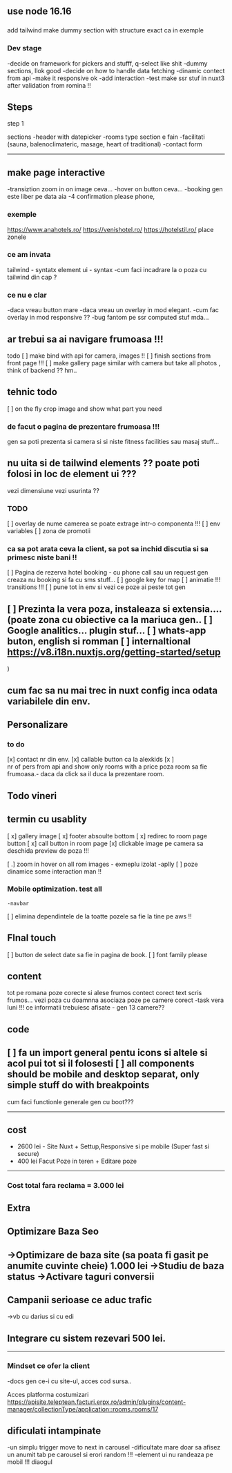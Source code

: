 ## use node 16.16
### 
add tailwind
make dummy section with structure exact ca in exemple

### Dev stage
-decide on framework for pickers and stufff, q-select like shit
-dummy sections, llok good
-decide on how to handle data fetching
-dinamic contect from api 
-make it responsive ok
-add interaction
-test make ssr stuf in nuxt3 after validation from romina !!

## Steps
step 1

sections
-header with datepicker
-rooms type section e fain
-facilitati (sauna, balenoclimateric, masage, heart of traditional)
-contact form

--------
## make page interactive
-transiztion zoom in on image ceva...
-hover on button ceva...
-booking gen este liber pe data aia
-4 confirmation please phone, 

### exemple

https://www.anahotels.ro/
https://venishotel.ro/
https://hotelstil.ro/
place zonele


### ce am invata

tailwind  - syntatx
element ui - syntax
-cum faci incadrare la o poza cu tailwind din cap ?

### ce nu e clar
-daca vreau button mare
-daca vreau un overlay in mod elegant.
-cum fac overlay in mod responsive ??
-bug fantom pe ssr computed stuf mda...

## ar trebui sa ai navigare frumoasa !!!

todo
[ ] make bind with api for camera, images !!
[ ] finish sections from front page !!!
[ ] make gallery page similar with camera but take all photos , think of backend ?? hm..

## tehnic todo

[ ] on the fly crop image and show what part you need

### de facut o pagina de prezentare frumoasa !!!
gen sa poti prezenta si camera si si niste fitness facilities sau masaj stuff...

## nu uita si de tailwind elements ?? poate poti folosi in loc de element ui ???
vezi dimensiune
vezi usurinta ??

### TODO

[ ] overlay de nume camerea se poate extrage intr-o componenta !!!
[ ] env variables
[ ] zona de promotii


### ca sa pot arata ceva la client, sa pot sa inchid discutia si sa primesc niste bani !!

[ ] Pagina de rezerva hotel booking - cu phone call sau un request gen creaza nu booking si fa cu sms stuff...
[ ] google key for map
[ ] animatie !!! transitions !!!
[ ] pune tot in env si vezi ce poze ai peste tot gen

[ ] Prezinta la vera poza, instaleaza si extensia....(poate zona cu obiective ca la mariuca gen..
[ ]  Google analitics... plugin stuf...
[ ] whats-app buton, english si romman
[ ] internaltional
https://v8.i18n.nuxtjs.org/getting-started/setup
----

)

cum fac sa nu mai trec in nuxt config inca odata variabilele din env.
----

## Personalizare

###


### to do 
[x] contact nr din env.
[x] callable button ca la alexkids
[x ]  
nr of pers from api and 
show only rooms with a price
poza room sa fie frumoasa.- daca da click sa il duca la prezentare room.

## Todo vineri
## termin cu usablity
[ x] gallery image
[ x] footer absoulte bottom
[ x] redirec to room page button
[ x] call button in room page
[x] clickable image pe camera sa deschida preview de poza !!!


[ .] zoom in hover on all rom images
    - exmeplu izolat
    -aplly
[ ] poze dinamice some interaction man !!

### Mobile optimization. test all
    -navbar


[ ] elimina dependintele de la toatte pozele sa fie la tine pe aws !!
## FInal touch
[ ] button de select date sa fie in pagina de book.
[ ] font family please

## content
tot pe romana
poze corecte si alese frumos
contect corect text scris frumos...
vezi poza cu doamnna
asociaza poze pe camere corect -task vera luni !!!
ce informatii trebuiesc afisate - gen 13 camere??

## code
[ ] fa un import general pentu icons si altele si acol pui tot si il folosesti
[ ] all components should be mobile and desktop separat, only simple stuff do with breakpoints
---
cum faci functionle generale gen cu boot???



-----
## cost
- 2600 lei - Site Nuxt + Settup,Responsive si pe mobile (Super fast si secure)
- 400 lei Facut Poze in teren + Editare poze
-----
### Cost total fara reclama = 3.000 lei

## Extra
## Optimizare Baza Seo
->Optimizare de baza site (sa poata fi gasit pe anumite cuvinte cheie)
 1.000 lei 
 ->Studiu de baza status
 ->Activare taguri conversii
 ------

## Campanii serioase ce aduc trafic
->vb cu darius si cu edi

## Integrare cu sistem rezevari 500 lei.
------


### Mindset ce ofer la client 
-docs gen ce-i cu site-ul, acces cod sursa..

Acces platforma costumizari
https://apisite.teleptean.facturi.erpx.ro/admin/plugins/content-manager/collectionType/application::rooms.rooms/17


## dificulati intampinate
-un simplu trigger move to next in carousel
-dificultate mare doar sa afisez un anumit tab pe carousel si erori random !!!
-element ui nu randeaza pe mobil !!! diaogul